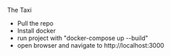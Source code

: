 The Taxi

- Pull the repo
- Install docker
- run project with "docker-compose up --build"
- open browser and navigate to http://localhost:3000